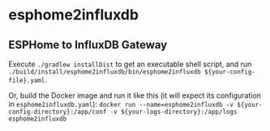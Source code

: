 # esphome2influxdb
## ESPHome to InfluxDB Gateway

Execute `./gradlew installDist` to get an executable shell script,
and run `./build/install/esphome2influxdb/bin/esphome2influxdb ${your-config-file}.yaml`.

Or, build the Docker image and run it like this (it will expect its configuration in `esphome2influxdb.yaml`):
`docker run --name=esphome2influxdb -v ${your-config-directory}:/app/conf -v ${your-logs-directory}:/app/logs esphome2influxdb`
